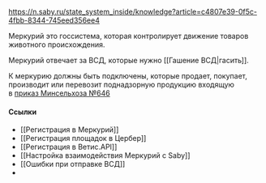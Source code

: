 
https://n.saby.ru/state_system_inside/knowledge?article=c4807e39-0f5c-4fbb-8344-745eed356ee4

Меркурий это госсистема, которая контролирует движение товаров животного происхождения. 

Меркурий отвечает за ВСД, которые нужно [[Гашение ВСД|гасить]].

К меркурию должны быть подключены, которые продает, покупает, производит или перевозит поднадзорную продукцию входящую в [приказ Минсельхоза №646](https://www.garant.ru/products/ipo/prime/doc/71240806/)

#### Ссылки
- [[Регистрация в Меркурий]]
-  [[Регистрация площадок в Цербер]]
- [[Регистрация в Ветис.API]]
- [[Настройка взаимодействия Меркурий с Saby]]
- [[Ошибки при отправке ВСД]]
- 

